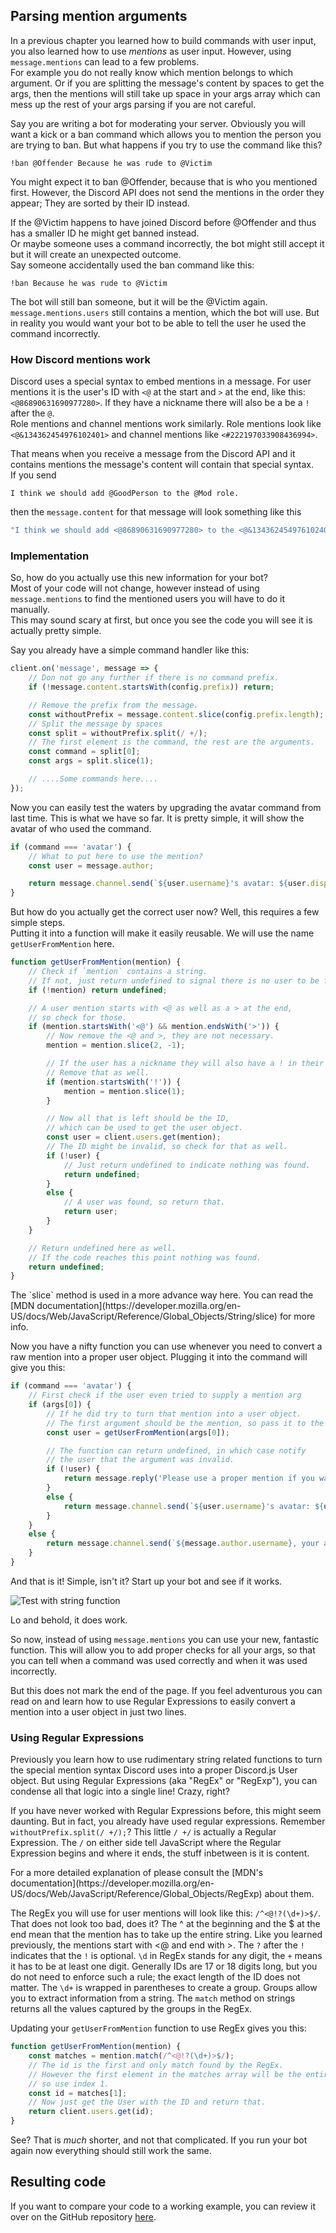 ## Parsing mention arguments

In a previous chapter you learned how to build commands with user input, you also learned how to use *mentions* as user input.
However, using `message.mentions` can lead to a few problems.  
For example you do not really know which mention belongs to which argument.
Or if you are splitting the message's content by spaces to get the args,
then the mentions will still take up space in your args array which can mess up the rest of your args parsing if you are not careful.

Say you are writing a bot for moderating your server. Obviously you will want a kick or a ban command which allows you to mention the person you are trying to ban.
But what happens if you try to use the command like this?

```
!ban @Offender Because he was rude to @Victim
```

You might expect it to ban @Offender, because that is who you mentioned first.
However, the Discord API does not send the mentions in the order they appear; They are sorted by their ID instead.

If the @Victim happens to have joined Discord before @Offender and thus has a smaller ID he might get banned instead.  
Or maybe someone uses a command incorrectly, the bot might still accept it but it will create an unexpected outcome.  
Say someone accidentally used the ban command like this:

```
!ban Because he was rude to @Victim
```

The bot will still ban someone, but it will be the @Victim again. `message.mentions.users` still contains a mention, which the bot will use. But in reality you would want your bot to be able to tell the user he used the command incorrectly.

### How Discord mentions work

Discord uses a special syntax to embed mentions in a message. For user mentions it is the user's ID with `<@` at the start and `>` at the end, like this: `<@86890631690977280>`. If they have a nickname there will also be a be a `!` after the `@`.  
Role mentions and channel mentions work similarly. Role mentions look like `<@&134362454976102401>` and channel mentions like `<#222197033908436994>`.

That means when you receive a message from the Discord API and it contains mentions the message's content will contain that special syntax.  
If you send

```
I think we should add @GoodPerson to the @Mod role.
```

then the `message.content` for that message will look something like this

```js
"I think we should add <@86890631690977280> to the <@&134362454976102401> role."
```

### Implementation

So, how do you actually use this new information for your bot?  
Most of your code will not change, however instead of using `message.mentions` to find the mentioned users you will have to do it manually.  
This may sound scary at first, but once you see the code you will see it is actually pretty simple.

Say you already have a simple command handler like this:

```js
client.on('message', message => {
	// Don not go any further if there is no command prefix.
	if (!message.content.startsWith(config.prefix)) return;

	// Remove the prefix from the message.
	const withoutPrefix = message.content.slice(config.prefix.length);
	// Split the message by spaces
	const split = withoutPrefix.split(/ +/);
	// The first element is the command, the rest are the arguments.
	const command = split[0];
	const args = split.slice(1);

	// ....Some commands here....
});
```

Now you can easily test the waters by upgrading the avatar command from last time.
This is what we have so far. It is pretty simple, it will show the avatar of who used the command.

```js
if (command === 'avatar') {
	// What to put here to use the mention?
	const user = message.author;

	return message.channel.send(`${user.username}'s avatar: ${user.displayAvatarURL}`);
}
```

But how do you actually get the correct user now? Well, this requires a few simple steps.  
Putting it into a function will make it easily reusable. We will use the name `getUserFromMention` here.

```js
function getUserFromMention(mention) {
	// Check if `mention` contains a string.
	// If not, just return undefined to signal there is no user to be found.
	if (!mention) return undefined;

	// A user mention starts with <@ as well as a > at the end,
	// so check for those.
	if (mention.startsWith('<@') && mention.endsWith('>')) {
		// Now remove the <@ and >, they are not necessary.
		mention = mention.slice(2, -1);

		// If the user has a nickname they will also have a ! in their mention.
		// Remove that as well.
		if (mention.startsWith('!')) {
			mention = mention.slice(1);
		}

		// Now all that is left should be the ID,
		// which can be used to get the user object.
		const user = client.users.get(mention);
		// The ID might be invalid, so check for that as well.
		if (!user) {
			// Just return undefined to indicate nothing was found.
			return undefined;
		}
		else {
			// A user was found, so return that.
			return user;
		}
	}

	// Return undefined here as well.
	// If the code reaches this point nothing was found.
	return undefined;
}
```

<p class="tip">The `slice` method is used in a more advance way here. You can read the [MDN documentation](https://developer.mozilla.org/en-US/docs/Web/JavaScript/Reference/Global_Objects/String/slice) for more info.</p>

Now you have a nifty function you can use whenever you need to convert a raw mention into a proper user object.
Plugging it into the command will give you this:

```js
if (command === 'avatar') {
	// First check if the user even tried to supply a mention arg
	if (args[0]) {
		// If he did try to turn that mention into a user object.
		// The first argument should be the mention, so pass it to the function.
		const user = getUserFromMention(args[0]);

		// The function can return undefined, in which case notify
		// the user that the argument was invalid.
		if (!user) {
			return message.reply('Please use a proper mention if you want to see someone else\'s avatar.');
		}
		else {
			return message.channel.send(`${user.username}'s avatar: ${user.displayAvatarURL}`);
		}
	}
	else {
		return message.channel.send(`${message.author.username}, your avatar: ${message.author.displayAvatarURL}`);
	}
}
```

And that is it! Simple, isn't it? Start up your bot and see if it works.

![Test with string function](assets/img/qEIaiam.png)

Lo and behold, it does work.

So now, instead of using `message.mentions` you can use your new, fantastic function.
This will allow you to add proper checks for all your args, so that you can tell when a command was used correctly and when it was used incorrectly.

But this does not mark the end of the page. If you feel adventurous you can read on and learn how to use Regular Expressions to easily convert a mention into a user object in just two lines.

### Using Regular Expressions

Previously you learn how to use rudimentary string related functions to turn the special mention syntax Discord uses into a proper Discord.js User object.
But using Regular Expressions (aka "RegEx" or "RegExp"), you can condense all that logic into a single line! Crazy, right?

If you have never worked with Regular Expressions before, this might seem daunting. But in fact, you already have used regular expressions. Remember `withoutPrefix.split(/ +/);`? This little `/ +/` is actually a Regular Expression. The `/` on either side tell JavaScript where the Regular Expression begins and where it ends, the stuff inbetween is it is content. 

<p class="tip">For a more detailed explanation of please consult the [MDN's documentation](https://developer.mozilla.org/en-US/docs/Web/JavaScript/Reference/Global_Objects/RegExp) about them.</p>

The RegEx you will use for user mentions will look like this: `/^<@!?(\d+)>$/`.
That does not look too bad, does it? The ^ at the beginning and the $ at the end mean that the mention has to take up the entire string.
Like you learned previously, the mentions start with <@ and end with >.
The `?` after the `!` indicates that the `!` is optional. `\d` in RegEx stands for any digit, the `+` means it has to be at least one digit.
Generally IDs are 17 or 18 digits long, but you do not need to enforce such a rule; the exact length of the ID does not matter.
The `\d+` is wrapped in parentheses to create a group. Groups allow you to extract information from a string.
The `match` method on strings returns all the values captured by the groups in the RegEx.

Updating your `getUserFromMention` function to use RegEx gives you this:

```js
function getUserFromMention(mention) {
	const matches = mention.match(/^<@!?(\d+)>$/);
	// The id is the first and only match found by the RegEx.
	// However the first element in the matches array will be the entire mention, not just the ID,
	// so use index 1.
	const id = matches[1];
	// Now just get the User with the ID and return that.
	return client.users.get(id);
}
```

See? That is *much* shorter, and not that complicated.
If you run your bot again now everything should still work the same.

## Resulting code

If you want to compare your code to a working example, you can review it over on the GitHub repository [here](https://github.com/discordjs/guide/tree/master/code-samples/creating-your-bot/proper-mention-arguments).
